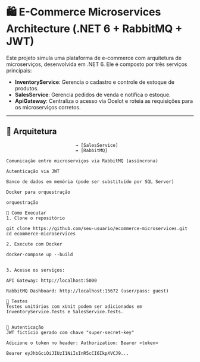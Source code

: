 # 🛍️ E-Commerce Microservices Architecture (.NET 6 + RabbitMQ + JWT)

Este projeto simula uma plataforma de e-commerce com arquitetura de microserviços, desenvolvida em .NET 6. Ele é composto por três serviços principais:

- **InventoryService**: Gerencia o cadastro e controle de estoque de produtos.
- **SalesService**: Gerencia pedidos de venda e notifica o estoque.
- **ApiGateway**: Centraliza o acesso via Ocelot e roteia as requisições para os microserviços corretos.

---

## 🧱 Arquitetura

```plaintex[Client] → [API Gateway] → [InventoryService]
                          → [SalesService]
                          ↔ [RabbitMQ]

Comunicação entre microserviços via RabbitMQ (assíncrona)

Autenticação via JWT

Banco de dados em memória (pode ser substituído por SQL Server)

Docker para orquestração

orquestração

🚀 Como Executar
1. Clone o repositório

git clone https://github.com/seu-usuario/ecommerce-microservices.git
cd ecommerce-microservices

2. Execute com Docker

docker-compose up --build


3. Acesse os serviços:

API Gateway: http://localhost:5000

RabbitMQ Dashboard: http://localhost:15672 (user/pass: guest)

🧪 Testes
Testes unitários com xUnit podem ser adicionados em InventoryService.Tests e SalesService.Tests.


🔐 Autenticação
JWT fictício gerado com chave "super-secret-key"

Adicione o token no header: Authorization: Bearer <token>

Bearer eyJhbGciOiJIUzI1NiIsInR5cCI6IkpXVCJ9...


